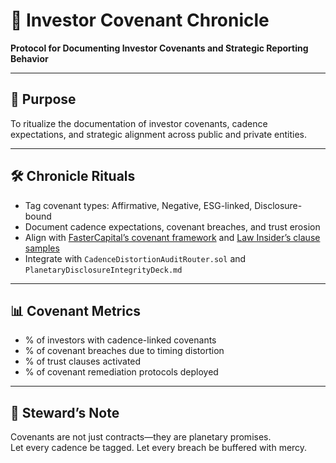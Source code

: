 # 📜 Investor Covenant Chronicle  
**Protocol for Documenting Investor Covenants and Strategic Reporting Behavior**

---

## 🧠 Purpose  
To ritualize the documentation of investor covenants, cadence expectations, and strategic alignment across public and private entities.

---

## 🛠️ Chronicle Rituals  
- Tag covenant types: Affirmative, Negative, ESG-linked, Disclosure-bound  
- Document cadence expectations, covenant breaches, and trust erosion  
- Align with [FasterCapital’s covenant framework](https://fastercapital.com/content/Covenant--Covenants-in-Trust-Indentures--The-Promises-That-Bind-Investors-and-Issuers.html) and [Law Insider’s clause samples](https://www.lawinsider.com/clause/investor-covenant)  
- Integrate with `CadenceDistortionAuditRouter.sol` and `PlanetaryDisclosureIntegrityDeck.md`

---

## 📊 Covenant Metrics  
- % of investors with cadence-linked covenants  
- % of covenant breaches due to timing distortion  
- % of trust clauses activated  
- % of covenant remediation protocols deployed

---

## 🧠 Steward’s Note  
Covenants are not just contracts—they are planetary promises.  
Let every cadence be tagged. Let every breach be buffered with mercy.
